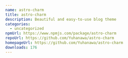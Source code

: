 ```yaml
---
name: astro-charm
title: astro-charm
description: Beautiful and easy-to-use blog theme
categories:
  - uncategorized
npmUrl: https://www.npmjs.com/package/astro-charm
repoUrl: https://github.com/Yuhanawa/astro-charm
homepageUrl: https://github.com/Yuhanawa/astro-charm
downloads: 176
---
```

